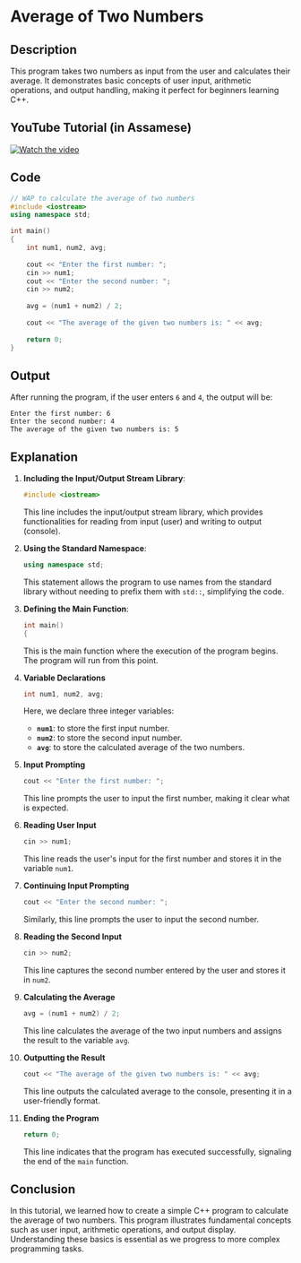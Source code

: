# Average of Two Numbers

## Description
This program takes two numbers as input from the user and calculates their average. It demonstrates basic concepts of user input, arithmetic operations, and output handling, making it perfect for beginners learning C++.

## YouTube Tutorial (in Assamese)

[![Watch the video](https://img.youtube.com/vi/pbht03NuF9o/0.jpg)](https://www.youtube.com/watch?v=pbht03NuF9o)

## Code
```cpp
// WAP to calculate the average of two numbers
#include <iostream>
using namespace std;

int main()
{
    int num1, num2, avg;
    
    cout << "Enter the first number: ";
    cin >> num1;
    cout << "Enter the second number: ";
    cin >> num2;
    
    avg = (num1 + num2) / 2;
    
    cout << "The average of the given two numbers is: " << avg;
    
    return 0;
}
```

## Output
After running the program, if the user enters `6` and `4`, the output will be:
```plaintext
Enter the first number: 6
Enter the second number: 4
The average of the given two numbers is: 5
```

## Explanation

1. **Including the Input/Output Stream Library**:
   ```cpp
   #include <iostream>
   ```
   This line includes the input/output stream library, which provides functionalities for reading from input (user) and writing to output (console).

2. **Using the Standard Namespace**:
   ```cpp
   using namespace std;
   ```
   This statement allows the program to use names from the standard library without needing to prefix them with `std::`, simplifying the code.

3. **Defining the Main Function**:
   ```cpp
   int main()
   {
   ```
   This is the main function where the execution of the program begins. The program will run from this point.

4. **Variable Declarations**  
   ```cpp
   int num1, num2, avg;
   ```
   Here, we declare three integer variables:
   - **`num1`**: to store the first input number.
   - **`num2`**: to store the second input number.
   - **`avg`**: to store the calculated average of the two numbers.

5. **Input Prompting**  
   ```cpp
   cout << "Enter the first number: ";
   ```
   This line prompts the user to input the first number, making it clear what is expected.

6. **Reading User Input**  
   ```cpp
   cin >> num1;
   ```
   This line reads the user's input for the first number and stores it in the variable `num1`.

7. **Continuing Input Prompting**  
   ```cpp
   cout << "Enter the second number: ";
   ```
   Similarly, this line prompts the user to input the second number.

8. **Reading the Second Input**  
   ```cpp
   cin >> num2;
   ```
   This line captures the second number entered by the user and stores it in `num2`.

9. **Calculating the Average**  
   ```cpp
   avg = (num1 + num2) / 2;
   ```
   This line calculates the average of the two input numbers and assigns the result to the variable `avg`.

10. **Outputting the Result**  
    ```cpp
    cout << "The average of the given two numbers is: " << avg;
    ```
    This line outputs the calculated average to the console, presenting it in a user-friendly format.

11. **Ending the Program**  
    ```cpp
    return 0;
    ```
    This line indicates that the program has executed successfully, signaling the end of the `main` function.

## Conclusion
In this tutorial, we learned how to create a simple C++ program to calculate the average of two numbers. This program illustrates fundamental concepts such as user input, arithmetic operations, and output display. Understanding these basics is essential as we progress to more complex programming tasks.
